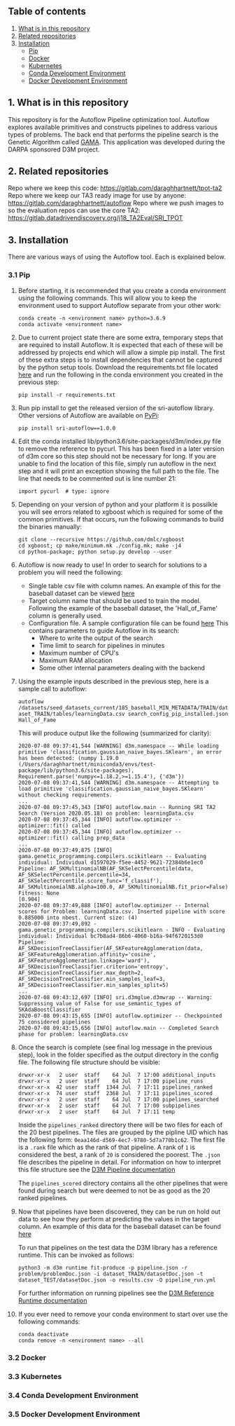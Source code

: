 ## Table of contents

1. [What is in this repository](#what-is-in-this-repository)
2. [Related repositories](#related-repositories)
3. [Installation](#installation)
    - [Pip](#pip)
    - [Docker](#docker)
    - [Kubernetes](#kubernetes)
    - [Conda Development Environment](#conda-development-environment)
    - [Docker Development Environment](#docker-development-environment)



## 1. What is in this repository
This repository is for the Autoflow Pipeline optimization tool. Autoflow explores available primitives and 
constructs pipelines to address various types of problems. The back end that performs the pipeline search
is the Genetic Algorithm called [GAMA](https://github.com/PGijsbers/gama.git). This application was developed during the
DARPA sponsored D3M project. 


## 2. Related repositories
Repo where we keep this code: https://gitlab.com/daraghhartnett/tpot-ta2
Repo where we keep our TA3 ready image for use by anyone: https://gitlab.com/daraghhartnett/autoflow
Repo where we push images to so the evaluation repos can use the core TA2: https://gitlab.datadrivendiscovery.org/j18_TA2Eval/SRI_TPOT


## 3. Installation
There are various ways of using the Autoflow tool. Each is explained below.


### 3.1 Pip
1. Before starting, it is recommended that you create a conda environment using the following commands. This will allow
you to keep the environment used to support Autoflow separate from your other work:

    ```conda create -n <environment name> python=3.6.9```<br>
    ```conda activate <environment name>```


2. Due to current project state there are some extra, temporary steps that are required to install Autoflow. It is 
expected that each of these will be addressed by projects end which will allow a simple pip install. The first of these 
extra steps is to install dependencies that cannot be captured by the python setup tools. Download the requirements.txt
file located [here](https://gitlab.com/daraghhartnett/tpot-ta2/-/blob/master/requirements.txt) and run the following 
in the conda environment you created in the previous step:

    ```pip install -r requirements.txt```
    
3. Run pip install to get the released version of the sri-autoflow library. Other versions of Autoflow are available on 
[PyPi](https://pypi.org/project/sri-autoflow/):

    ```pip install sri-autoflow==1.0.0```
    
4. Edit the conda installed lib/python3.6/site-packages/d3m/index.py file to remove the reference to pycurl. This has 
been fixed in a later version of d3m core so this step should not be necessary for long. If you are unable to find the 
location of this file, simply run autoflow in the next step and it will print an exception showing the full path to the 
file. The line that needs to be commented out is line number 21:

    ```import pycurl  # type: ignore```
    
5. Depending on your version of python and your platform it is possilkle you will see errors related to xgboost which is
required for some of the common primitives. If that occurs, run the following commands to build the binaries manually:
    
    ```
    git clone --recursive https://github.com/dmlc/xgboost
    cd xgboost; cp make/minimum.mk ./config.mk; make -j4
    cd python-package; python setup.py develop --user
    ```

6. Autoflow is now ready to use! In order to search for solutions to a problem you will need the following:

    - Single table csv file with column names. An example of this for the baseball dataset can be viewed 
    [here](https://gitlab.datadrivendiscovery.org/d3m/datasets/blob/master/seed_datasets_current/185_baseball_MIN_METADATA/TRAIN/dataset_TRAIN/tables/learningData.csv)
    - Target column name that should be used to train the model. Following the example of the baseball dataset, the 
    'Hall_of_Fame' column is generally used.
    - Configuration file. A sample configuration file can be found [here](https://gitlab.com/daraghhartnett/tpot-ta2/-/blob/master/config/search_config_pip_installed.json)
     This contains parameters to guide Autoflow in its search:
        - Where to write the output of the search
        - Time limit to search for pipelines in minutes 
        - Maximum number of CPU's
        - Maximum RAM allocation 
        - Some other internal parameters dealing with the backend
    
7. Using the example inputs described in the previous step, here is a sample call to autoflow:

    ```autoflow /datasets/seed_datasets_current/185_baseball_MIN_METADATA/TRAIN/dataset_TRAIN/tables/learningData.csv search_config_pip_installed.json Hall_of_Fame```
    
    This will produce output like the following (summarized for clarity):
    
    ```
    2020-07-08 09:37:41,544 [WARNING] d3m.namespace -- While loading primitive 'classification.gaussian_naive_bayes.SKlearn', an error has been detected: (numpy 1.19.0 (/Users/daraghhartnett/miniconda3/envs/test-package/lib/python3.6/site-packages), Requirement.parse('numpy<=1.18.2,>=1.15.4'), {'d3m'})
    2020-07-08 09:37:41,544 [WARNING] d3m.namespace -- Attempting to load primitive 'classification.gaussian_naive_bayes.SKlearn' without checking requirements.
    ...
    2020-07-08 09:37:45,343 [INFO] autoflow.main -- Running SRI TA2 Search (Version 2020.05.18) on problem: learningData.csv
    2020-07-08 09:37:45,344 [INFO] autoflow.optimizer -- optimizer::fit() called
    2020-07-08 09:37:45,344 [INFO] autoflow.optimizer -- 	optimizer::fit() calling prep_data
    ...
    2020-07-08 09:37:49,875 [INFO] gama.genetic_programming.compilers.scikitlearn -- Evaluating individual: Individual d1597029-f5ee-4452-9621-72384b6e1ec0
    Pipeline: AF_SKMultinomialNB(AF_SKSelectPercentile(data, AF_SKSelectPercentile.percentile=34, AF_SKSelectPercentile.score_func='f_classif'), AF_SKMultinomialNB.alpha=100.0, AF_SKMultinomialNB.fit_prior=False)
    Fitness: None
    [0.904]
    2020-07-08 09:37:49,888 [INFO] autoflow.optimizer -- Internal scores for Problem: learningData.csv. Inserted pipeline with score 0.885000 into nbest. Current size: (4)
    2020-07-08 09:37:49,892 - gama.genetic_programming.compilers.scikitlearn - INFO - Evaluating individual: Individual bc7b8ad4-86b6-4060-b16a-94f6720153d0
    Pipeline: AF_SKDecisionTreeClassifier(AF_SKFeatureAgglomeration(data, AF_SKFeatureAgglomeration.affinity='cosine', AF_SKFeatureAgglomeration.linkage='ward'), AF_SKDecisionTreeClassifier.criterion='entropy', AF_SKDecisionTreeClassifier.max_depth=2, AF_SKDecisionTreeClassifier.min_samples_leaf=3, AF_SKDecisionTreeClassifier.min_samples_split=5)
    ...
    2020-07-08 09:43:12,697 [INFO] sri.d3mglue.d3mwrap -- Warning: Suppressing value of False for use_semantic_types of SKAdaBoostClassifier
    2020-07-08 09:43:15,655 [INFO] autoflow.optimizer -- Checkpointed 75 considered pipelines
    2020-07-08 09:43:15,656 [INFO] autoflow.main -- Completed Search phase for problem: learningData.csv
    ```
    
8. Once the search is complete (see final log message in the previous step), look in the folder specified as the output directory
 in the config file. The following file structure should be visible:
 
    ```angular2
    drwxr-xr-x   2 user  staff    64 Jul  7 17:00 additional_inputs
    drwxr-xr-x   2 user  staff    64 Jul  7 17:00 pipeline_runs
    drwxr-xr-x  42 user  staff  1344 Jul  7 17:11 pipelines_ranked
    drwxr-xr-x  74 user  staff  2368 Jul  7 17:11 pipelines_scored
    drwxr-xr-x   2 user  staff    64 Jul  7 17:00 pipelines_searched
    drwxr-xr-x   2 user  staff    64 Jul  7 17:00 subpipelines
    drwxr-xr-x   2 user  staff    64 Jul  7 17:11 temp
    ```
       
    Inside the `pipelines_ranked` directory there will be two files for each of the 20 best pipelines. The files are 
    grouped by the pipline UID which has the following form: `0eaa146d-d569-4ec7-9780-5d7a770b1c62`. The first file is a 
    `.rank` file which as the rank of that pipeline. A rank of `1` is considered the best, a rank of `20` is considered
    the poorest. The `.json` file describes the pipeline in detail. For information on how to interpret this file 
    structure see the [D3M Pipeline documentation](https://docs.datadrivendiscovery.org/v2020.5.18/pipeline.html#pipeline)
    
    The `pipelines_scored` directory contains all the other pipelines that were found during search but were deemed to 
    not be as good as the 20 ranked pipelines.
    
9. Now that pipelines have been discovered, they can be run on hold out data to see how they perform at predicting the 
values in the target column. An example of this data for the baseball dataset can be found 
[here](https://gitlab.datadrivendiscovery.org/d3m/datasets/blob/master/seed_datasets_current/185_baseball_MIN_METADATA/TEST/dataset_TEST/tables/learningData.csv)    

    To run that pipelines on the test data the D3M library has a reference runtime. This can be invoked as follows:
    
    ```python3 -m d3m runtime fit-produce -p pipeline.json -r problem/problemDoc.json -i dataset_TRAIN/datasetDoc.json -t dataset_TEST/datasetDoc.json -o results.csv -O pipeline_run.yml```
    
    For further information on running pipelines see the 
    [D3M Reference Runtime documentation](https://docs.datadrivendiscovery.org/v2020.5.18/pipeline.html#reference-runtime)
     
10. If you ever need to remove your conda environment to start over use the following commands:

    ```conda deactivate```<br>
    ```conda remove -n <environment name> --all```


### 3.2 Docker


### 3.3 Kubernetes


### 3.4 Conda Development Environment


### 3.5 Docker Development Environment

